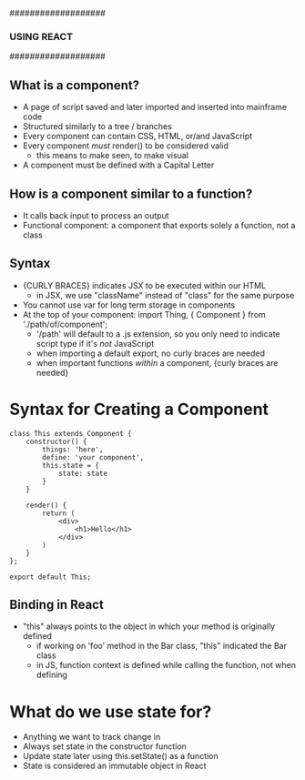 ###################
### USING REACT ###
###################

## What is a component?
- A page of script saved and later imported and inserted into mainframe code
- Structured similarly to a tree / branches
- Every component can contain CSS, HTML, or/and JavaScript
- Every component _must_ render() to be considered valid
    + this means to make seen, to make visual
- A component must be defined with a Capital Letter

## How is a component similar to a function?
- It calls back input to process an output
- Functional component: a component that exports solely a function, not a class 

## Syntax
- {CURLY BRACES} indicates JSX to be executed within our HTML
    + in JSX, we use "className" instead of "class" for the same purpose
- You cannot use var for long term storage in components 
- At the top of your component:
     import Thing, { Component } from './path/of/component'; 
    + '/path' will default to a .js extension, so you only need to indicate script type if it's _not_ JavaScript
    + when importing a default export, no curly braces are needed
    + when important functions _within_ a component, {curly braces are needed}

# Syntax for Creating a Component
    class This extends Component {
        constructor() {
            things: 'here',
            define: 'your component',
            this.state = {
                state: state
            }
        }
        
        render() {
            return (
                <div>
                    <h1>Hello</h1>
                </div>
            )
        }
    };

    export default This;

## Binding in React
- "this" always points to the object in which your method is originally defined
    + if working on 'foo' method in the Bar class, "this" indicated the Bar class
    + in JS, function context is defined while calling the function, not when defining 

# What do we use state for?
- Anything we want to track change in
- Always set state in the constructor function
- Update state later using this.setState() as a function
- State is considered an immutable object in React

